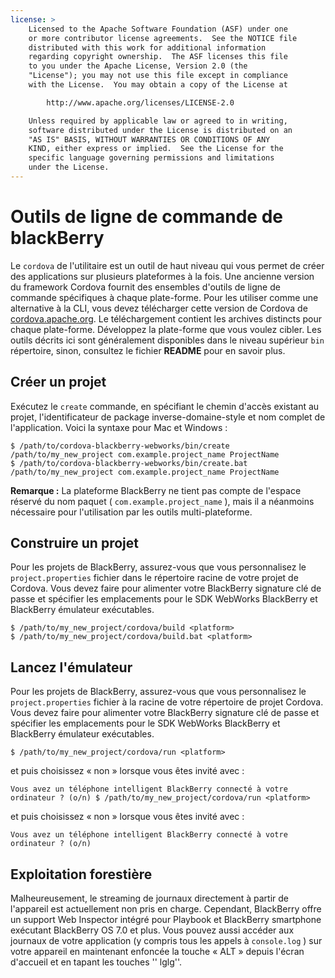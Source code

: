 ```yaml
---
license: >
    Licensed to the Apache Software Foundation (ASF) under one
    or more contributor license agreements.  See the NOTICE file
    distributed with this work for additional information
    regarding copyright ownership.  The ASF licenses this file
    to you under the Apache License, Version 2.0 (the
    "License"); you may not use this file except in compliance
    with the License.  You may obtain a copy of the License at

        http://www.apache.org/licenses/LICENSE-2.0

    Unless required by applicable law or agreed to in writing,
    software distributed under the License is distributed on an
    "AS IS" BASIS, WITHOUT WARRANTIES OR CONDITIONS OF ANY
    KIND, either express or implied.  See the License for the
    specific language governing permissions and limitations
    under the License.
---
```


# Outils de ligne de commande de blackBerry

Le `cordova` de l'utilitaire est un outil de haut niveau qui vous permet de créer des applications sur plusieurs plateformes à la fois. Une ancienne version du framework Cordova fournit des ensembles d'outils de ligne de commande spécifiques à chaque plate-forme. Pour les utiliser comme une alternative à la CLI, vous devez télécharger cette version de Cordova de [cordova.apache.org][1]. Le téléchargement contient les archives distincts pour chaque plate-forme. Développez la plate-forme que vous voulez cibler. Les outils décrits ici sont généralement disponibles dans le niveau supérieur `bin` répertoire, sinon, consultez le fichier **README** pour en savoir plus.

 [1]: http://cordova.apache.org

## Créer un projet

Exécutez le `create` commande, en spécifiant le chemin d'accès existant au projet, l'identificateur de package inverse-domaine-style et nom complet de l'application. Voici la syntaxe pour Mac et Windows :

    $ /path/to/cordova-blackberry-webworks/bin/create /path/to/my_new_project com.example.project_name ProjectName
    $ /path/to/cordova-blackberry-webworks/bin/create.bat /path/to/my_new_project com.example.project_name ProjectName
    

**Remarque :** La plateforme BlackBerry ne tient pas compte de l'espace réservé du nom paquet ( `com.example.project_name` ), mais il a néanmoins nécessaire pour l'utilisation par les outils multi-plateforme.

## Construire un projet

Pour les projets de BlackBerry, assurez-vous que vous personnalisez le `project.properties` fichier dans le répertoire racine de votre projet de Cordova. Vous devez faire pour alimenter votre BlackBerry signature clé de passe et spécifier les emplacements pour le SDK WebWorks BlackBerry et BlackBerry émulateur exécutables.

    $ /path/to/my_new_project/cordova/build <platform>
    $ /path/to/my_new_project/cordova/build.bat <platform>
    

## Lancez l'émulateur

Pour les projets de BlackBerry, assurez-vous que vous personnalisez le `project.properties` fichier à la racine de votre répertoire de projet Cordova. Vous devez faire pour alimenter votre BlackBerry signature clé de passe et spécifier les emplacements pour le SDK WebWorks BlackBerry et BlackBerry émulateur exécutables.

    $ /path/to/my_new_project/cordova/run <platform>
    

et puis choisissez « non » lorsque vous êtes invité avec :

    Vous avez un téléphone intelligent BlackBerry connecté à votre ordinateur ? (o/n) $ /path/to/my_new_project/cordova/run <platform>
    

et puis choisissez « non » lorsque vous êtes invité avec :

    Vous avez un téléphone intelligent BlackBerry connecté à votre ordinateur ? (o/n)
    

## Exploitation forestière

Malheureusement, le streaming de journaux directement à partir de l'appareil est actuellement non pris en charge. Cependant, BlackBerry offre un support Web Inspector intégré pour Playbook et BlackBerry smartphone exécutant BlackBerry OS 7.0 et plus. Vous pouvez aussi accéder aux journaux de votre application (y compris tous les appels à `console.log` ) sur votre appareil en maintenant enfoncée la touche « ALT » depuis l'écran d'accueil et en tapant les touches '' lglg''.